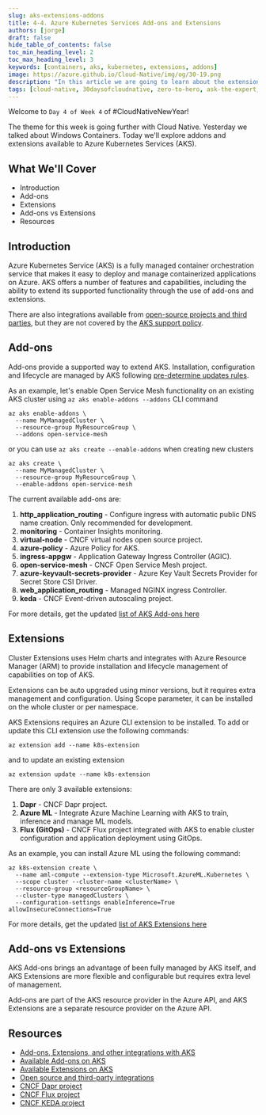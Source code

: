 ```yaml
---
slug: aks-extensions-addons
title: 4-4. Azure Kubernetes Services Add-ons and Extensions
authors: [jorge]
draft: false
hide_table_of_contents: false
toc_min_heading_level: 2
toc_max_heading_level: 3
keywords: [containers, aks, kubernetes, extensions, addons]
image: https://azure.github.io/Cloud-Native/img/og/30-19.png
description: "In this article we are going to learn about the extensions and add-ons available to AKS - Azure Kubernetes Services" 
tags: [cloud-native, 30daysofcloudnative, zero-to-hero, ask-the-expert, azure-kubernetes-service, containers, addons, extensions]
---
```


<head>
  <meta name="twitter:url" 
    content="https://azure.github.io/Cloud-Native/cnny-2023/aks-extensions-addons" />
  <meta name="twitter:title" 
    content="Azure Kubernetes Services Add-ons and Extensions" />
  <meta name="twitter:description" 
    content="In this article we are going to learn about the extensions and addons available to AKS - Azure Kubernetes Services" />
  <meta name="twitter:image" 
    content="https://azure.github.io/Cloud-Native/img/og/30-19.png" />
  <meta name="twitter:card" content="summary_large_image" />
  <meta name="twitter:creator" 
    content="@jorgearteiro" />
  <meta name="twitter:site" content="@AzureAdvocates" /> 
  <link rel="canonical" 
    href="https://azure.github.io/Cloud-Native/cnny-2023/aks-extensions-addons" />
</head>

Welcome to `Day 4 of Week 4` of #CloudNativeNewYear!

The theme for this week is going further with Cloud Native. Yesterday we talked about Windows Containers. Today we'll explore addons and extensions available to Azure Kubernetes Services (AKS).

## What We'll Cover
 * Introduction
 * Add-ons
 * Extensions
 * Add-ons vs Extensions
 * Resources

<!-- ************************************* -->
<!--  AUTHORS: ONLY UPDATE BELOW THIS LINE -->
<!-- ************************************* -->

## Introduction

Azure Kubernetes Service (AKS) is a fully managed container orchestration service that makes it easy to deploy and manage containerized applications on Azure. AKS offers a number of features and capabilities, including the ability to extend its supported functionality through the use of add-ons and extensions.

There are also integrations available from [open-source projects and third parties](https://learn.microsoft.com/azure/aks/integrations?WT.mc_id=containers-84290-joarteir#open-source-and-third-party-integrations), but they are not covered by the [AKS support policy](https://learn.microsoft.com/azure/aks/support-policies?WT.mc_id=containers-84290-joarteir).


## Add-ons

Add-ons provide a supported way to extend AKS. Installation, configuration and lifecycle are managed by AKS following [pre-determine updates rules](https://learn.microsoft.com/azure/aks/integrations?WT.mc_id=containers-84290-joarteir#add-ons).

As an example, let's enable Open Service Mesh functionality on an existing AKS cluster using `az aks enable-addons --addons` CLI command  

```azurecli
az aks enable-addons \
  --name MyManagedCluster \
  --resource-group MyResourceGroup \
  --addons open-service-mesh
```

or you can use `az aks create --enable-addons` when creating new clusters
```azurecli
az aks create \
  --name MyManagedCluster \
  --resource-group MyResourceGroup \
  --enable-addons open-service-mesh
```

The current available add-ons are:

1.	**http_application_routing** - Configure ingress with automatic public DNS name creation. Only recommended for development.
2.	**monitoring** - Container Insights monitoring.
3.	**virtual-node** - CNCF virtual nodes open source project.
4.	**azure-policy** - Azure Policy for AKS.
5.	**ingress-appgw** - Application Gateway Ingress Controller (AGIC).
6.	**open-service-mesh** - CNCF Open Service Mesh project.
7.	**azure-keyvault-secrets-provider** - Azure Key Vault Secrets Provider for Secret Store CSI Driver.
8.	**web_application_routing** - Managed NGINX ingress Controller.
9.	**keda** - CNCF Event-driven autoscaling project.

For more details, get the updated [list of AKS Add-ons here](https://learn.microsoft.com/azure/aks/integrations?WT.mc_id=containers-84290-joarteir#available-add-ons)


## Extensions

Cluster Extensions uses Helm charts and integrates with Azure Resource Manager (ARM) to provide installation and lifecycle management of capabilities on top of AKS. 

Extensions can be auto upgraded using minor versions, but it requires extra management and configuration. Using Scope parameter, it can be installed on the whole cluster or per namespace.

AKS Extensions requires an Azure CLI extension to be installed. To add or update this CLI extension use the following commands:
```azurecli
az extension add --name k8s-extension
```
and to update an existing extension
```azurecli
az extension update --name k8s-extension
```

There are only 3 available extensions:
1.	**Dapr** - CNCF Dapr project.
2.	**Azure ML** - Integrate Azure Machine Learning with AKS to train, inference and manage ML models.
3.	**Flux (GitOps)** - CNCF Flux project integrated with AKS to enable cluster configuration and application deployment using GitOps.

As an example, you can install Azure ML using the following command:
```azurecli
az k8s-extension create \
  --name aml-compute --extension-type Microsoft.AzureML.Kubernetes \
  --scope cluster --cluster-name <clusterName> \
  --resource-group <resourceGroupName> \
  --cluster-type managedClusters \
  --configuration-settings enableInference=True allowInsecureConnections=True
```

For more details, get the updated [list of AKS Extensions here](https://learn.microsoft.com/azure/aks/cluster-extensions?tabs=azure-cli&WT.mc_id=containers-84290-joarteir#currently-available-extensions)


## Add-ons vs Extensions

AKS Add-ons brings an advantage of been fully managed by AKS itself, and AKS Extensions are more flexible and configurable but requires extra level of management. 

Add-ons are part of the AKS resource provider in the Azure API, and AKS Extensions are a separate resource provider on the Azure API.


## Resources

* [Add-ons, Extensions, and other integrations with AKS](https://learn.microsoft.com/azure/aks/integrations?WT.mc_id=containers-84290-joarteir)
* [Available Add-ons on AKS](https://learn.microsoft.com/azure/aks/integrations#available-add-ons?WT.mc_id=containers-84290-joarteir)
* [Available Extensions on AKS](https://learn.microsoft.com/azure/aks/cluster-extensions?tabs=azure-cli&WT.mc_id=containers-84290-joarteir#currently-available-extensions)
* [Open source and third-party integrations](https://learn.microsoft.com/azure/aks/integrations?WT.mc_id=containers-84290-joarteir#open-source-and-third-party-integrations)
* [CNCF Dapr project](https://dapr.io/) 
* [CNCF Flux project](https://fluxcd.io/)
* [CNCF KEDA project](https://keda.sh/)